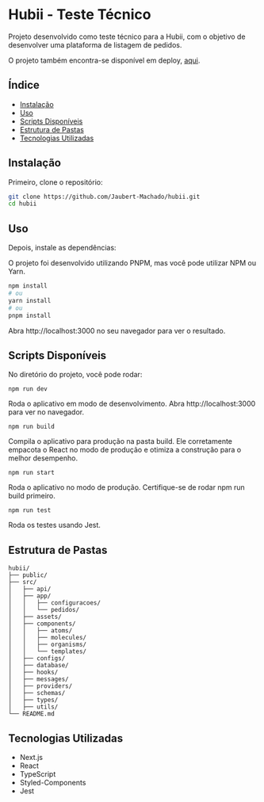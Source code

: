 # Hubii - Teste Técnico

Projeto desenvolvido como teste técnico para a Hubii, com o objetivo de desenvolver uma plataforma de listagem
de pedidos.

O projeto também encontra-se disponível em deploy, [aqui](https://hubii.vercel.app/).

## Índice

- [Instalação](#instalação)
- [Uso](#uso)
- [Scripts Disponíveis](#scripts-disponíveis)
- [Estrutura de Pastas](#estrutura-de-pastas)
- [Tecnologias Utilizadas](#tecnologias-utilizadas)

## Instalação

Primeiro, clone o repositório:

```bash
git clone https://github.com/Jaubert-Machado/hubii.git
cd hubii
```

## Uso
Depois, instale as dependências:

O projeto foi desenvolvido utilizando PNPM, mas você pode utilizar NPM ou Yarn.

```bash
npm install
# ou
yarn install
# ou
pnpm install
```
Abra http://localhost:3000 no seu navegador para ver o resultado.

## Scripts Disponíveis

No diretório do projeto, você pode rodar:


`npm run dev`

Roda o aplicativo em modo de desenvolvimento.
Abra http://localhost:3000 para ver no navegador.


`npm run build`

Compila o aplicativo para produção na pasta build.
Ele corretamente empacota o React no modo de produção e otimiza a construção para o melhor desempenho.


`npm run start`

Roda o aplicativo no modo de produção.
Certifique-se de rodar npm run build primeiro.


`npm run test`

Roda os testes usando Jest.

## Estrutura de Pastas

```
hubii/
├── public/
├── src/
│   ├── api/
│   ├── app/
│   │   ├── configuracoes/
│   │   └── pedidos/
│   ├── assets/
│   ├── components/
│   │   ├── atoms/
│   │   ├── molecules/
│   │   ├── organisms/
│   │   └── templates/
│   ├── configs/
│   ├── database/
│   ├── hooks/
│   ├── messages/
│   ├── providers/
│   ├── schemas/
│   ├── types/
│   ├── utils/
└── README.md
```

## Tecnologias Utilizadas

- Next.js
- React
- TypeScript
- Styled-Components
- Jest
